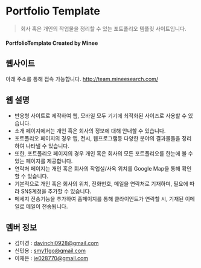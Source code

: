 # Portfolio Template
> 회사 혹은 개인의 작업물을 정리할 수 있는 포트폴리오 템플릿 사이트입니다.

#### PortfolioTemplate Created by Minee




## 웹사이트

아래 주소를 통해 접속 가능합니다.
http://team.mineesearch.com/




## 웹 설명

* 반응형 사이트로 제작하여 웹, 모바일 모두 기기에 최적화된 사이즈로 사용할 수 있습니다.
* 소개 페이지에서는 개인 혹은 회사의 정보에 대해 안내할 수 있습니다.
* 포트폴리오 페이지의 경우 앱, 전시, 웹프로그램등 다양한 분야의 결과물들을 정리하여 나타낼 수 있습니다.
* 또한, 포트폴리오 페이지의 경우 개인 혹은 회사의 모든 포트폴리오를 한눈에 볼 수 있는 페이지를 제공합니다.
* 연락처 페이지는 개인 혹은 회사의 작업실/사옥 위치를 Google Map을 통해 확인 할 수 있습니다.
* 기본적으로 개인 혹은 회사의 위치, 전화번호, 메일을 연락처로 기재하며, 필요에 따라 SNS계정을 추가할 수 있습니다.
* 메세지 전송기능을 추가하여 홈페이지를 통해 클라이언트가 연락할 시, 기재된 이메일로 메일이 전송됩니다.



## 멤버 정보

* 김미경 : davinchi0928@gmail.com
* 신민용 : smy11go@gmail.com
* 이재은 : je028770@gmail.com

